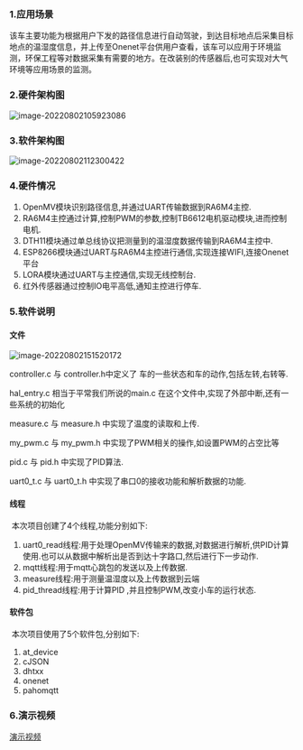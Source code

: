 ### 1.应用场景

​		该车主要功能为根据用户下发的路径信息进行自动驾驶，到达目标地点后采集目标地点的温湿度信息，并上传至Onenet平台供用户查看，该车可以应用于环境监测，环保工程等对数据采集有需要的地方。在改装别的传感器后,也可实现对大气环境等应用场景的监测。

### 2.硬件架构图

![image-20220802105923086](https://cdn.jsdelivr.net/gh/lhylhylhy6/Picgo/202208021059143.png)

### 3.软件架构图

![image-20220802112300422](https://cdn.jsdelivr.net/gh/lhylhylhy6/Picgo/202208021123467.png)

### 4.硬件情况

1. OpenMV模块识别路径信息,并通过UART传输数据到RA6M4主控.
2. RA6M4主控通过计算,控制PWM的参数,控制TB6612电机驱动模块,进而控制电机.
3. DTH11模块通过单总线协议把测量到的温湿度数据传输到RA6M4主控中.
4. ESP8266模块通过UART与RA6M4主控进行通信,实现连接WIFI,连接Onenet平台
5. LORA模块通过UART与主控通信,实现无线控制台.
6. 红外传感器通过控制IO电平高低,通知主控进行停车.

### 5.软件说明

#### 文件

![image-20220802151520172](https://cdn.jsdelivr.net/gh/lhylhylhy6/Picgo/202208021515220.png)

controller.c 与 controller.h中定义了 车的一些状态和车的动作,包括左转,右转等.

hal_entry.c 相当于平常我们所说的main.c 在这个文件中,实现了外部中断,还有一些系统的初始化

measure.c 与 measure.h 中实现了温度的读取和上传.

my_pwm.c 与 my_pwm.h 中实现了PWM相关的操作,如设置PWM的占空比等

pid.c 与 pid.h 中实现了PID算法.

uart0_t.c 与 uart0_t.h 中实现了串口0的接收功能和解析数据的功能.

#### 线程

​	本次项目创建了4个线程,功能分别如下:

1. uart0_read线程:用于处理OpenMV传输来的数据,对数据进行解析,供PID计算使用.也可以从数据中解析出是否到达十字路口,然后进行下一步动作.
2. mqtt线程:用于mqtt心跳包的发送以及上传数据.
3. measure线程:用于测量温湿度以及上传数据到云端
4. pid_thread线程:用于计算PID ,并且控制PWM,改变小车的运行状态.

#### 软件包

​    本次项目使用了5个软件包,分别如下:

1. at_device
2. cJSON
3. dhtxx
4. onenet
5. pahomqtt

### 6.演示视频

[演示视频](https://www.bilibili.com/video/BV1MN4y1j7BV?spm_id_from=333.999.0.0&vd_source=1eb279d767c0ee6733681a8a87572555)